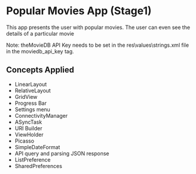 # Popular Movies App (Stage1)

This app presents the user with popular movies. The user can even see the details of a particular movie

Note: theMovieDB API Key needs to be set in the res\values\strings.xml file in the moviedb_api_key tag.

## Concepts Applied

* LinearLayout
* RelativeLayout
* GridView
* Progress Bar
* Settings menu
* ConnectivityManager
* ASyncTask
* URI Builder
* ViewHolder
* Picasso
* SimpleDateFormat
* API query and parsing JSON response
* ListPreference
* SharedPreferences